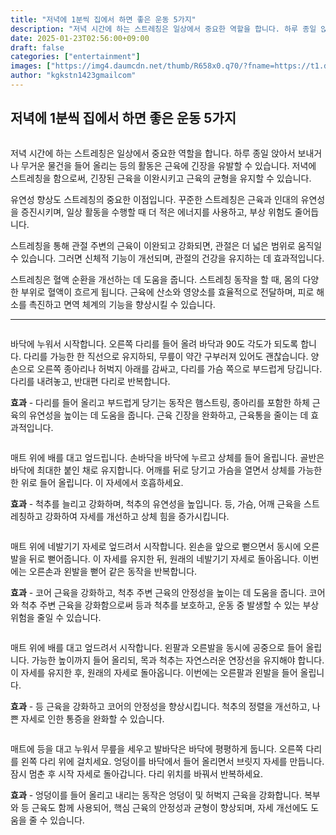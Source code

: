 ```yaml
---
title: "저녁에 1분씩 집에서 하면 좋은 운동 5가지"
description: "저녁 시간에 하는 스트레칭은 일상에서 중요한 역할을 합니다. 하루 종일 앉아서 보내거나 무거운 물건을 들어 올리는 등의 활동은 근육에 긴장을 유발할 수 있습니다. 저녁에 스트레칭을 함으로써, 긴장된 근육을 이완시키고 근육의 균형을 유지할 수 있습니다."
date: 2025-01-23T02:56:00+09:00
draft: false
categories: ["entertainment"]
images: ["https://img4.daumcdn.net/thumb/R658x0.q70/?fname=https://t1.daumcdn.net/news/202403/28/tenbody/20240328073730199wukw.jpg", "https://t1.daumcdn.net/news/202403/28/tenbody/20240328073730797tbxz.gif", "https://t1.daumcdn.net/news/202403/28/tenbody/20240328073731400bxmp.gif", "https://t1.daumcdn.net/news/202403/28/tenbody/20240328073732184kqts.gif", "https://t1.daumcdn.net/news/202403/28/tenbody/20240328073732725gahb.gif"]
author: "kgkstn1423gmailcom"
---
```


<h2 >저녁에 1분씩 집에서 하면 좋은 운동 5가지</h2> <figure ><img src="https://img4.daumcdn.net/thumb/R658x0.q70/?fname=https://t1.daumcdn.net/news/202403/28/tenbody/20240328073730199wukw.jpg" alt=""/></figure> <p>저녁 시간에 하는 스트레칭은 일상에서 중요한 역할을 합니다. 하루 종일 앉아서 보내거나 무거운 물건을 들어 올리는 등의 활동은 근육에 긴장을 유발할 수 있습니다. 저녁에 스트레칭을 함으로써, 긴장된 근육을 이완시키고 근육의 균형을 유지할 수 있습니다.</p> <p>유연성 향상도 스트레칭의 중요한 이점입니다. 꾸준한 스트레칭은 근육과 인대의 유연성을 증진시키며, 일상 활동을 수행할 때 더 적은 에너지를 사용하고, 부상 위험도 줄어듭니다.</p> <p>스트레칭을 통해 관절 주변의 근육이 이완되고 강화되면, 관절은 더 넓은 범위로 움직일 수 있습니다. 그러면 신체적 기능이 개선되며, 관절의 건강을 유지하는 데 효과적입니다.</p> <p>스트레칭은 혈액 순환을 개선하는 데 도움을 줍니다. 스트레칭 동작을 할 때, 몸의 다양한 부위로 혈액이 흐르게 됩니다. 근육에 산소와 영양소를 효율적으로 전달하며, 피로 해소를 촉진하고 면역 체계의 기능을 향상시킬 수 있습니다.</p> <hr /> <figure ><img src="https://t1.daumcdn.net/news/202403/28/tenbody/20240328073730797tbxz.gif" alt=""/></figure> <p>바닥에 누워서 시작합니다. 오른쪽 다리를 들어 올려 바닥과 90도 각도가 되도록 합니다. 다리를 가능한 한 직선으로 유지하되, 무릎이 약간 구부러져 있어도 괜찮습니다. 양손으로 오른쪽 종아리나 허벅지 아래를 감싸고, 다리를 가슴 쪽으로 부드럽게 당깁니다. 다리를 내려놓고, 반대편 다리로 반복합니다.</p> <p><strong>효과</strong> - 다리를 들어 올리고 부드럽게 당기는 동작은 햄스트링, 종아리를 포함한 하체 근육의 유연성을 높이는 데 도움을 줍니다. 근육 긴장을 완화하고, 근육통을 줄이는 데 효과적입니다.</p> <figure ><img src="https://t1.daumcdn.net/news/202403/28/tenbody/20240328073731400bxmp.gif" alt=""/></figure> <p>매트 위에 배를 대고 엎드립니다. 손바닥을 바닥에 누르고 상체를 들어 올립니다. 골반은 바닥에 최대한 붙인 채로 유지합니다. 어깨를 뒤로 당기고 가슴을 열면서 상체를 가능한 한 위로 들어 올립니다. 이 자세에서 호흡하세요.</p> <p><strong>효과</strong> - 척추를 늘리고 강화하며, 척추의 유연성을 높입니다. 등, 가슴, 어깨 근육을 스트레칭하고 강화하여 자세를 개선하고 상체 힘을 증가시킵니다.</p> <figure ><img src="https://t1.daumcdn.net/news/202403/28/tenbody/20240328073732184kqts.gif" alt=""/></figure> <p>매트 위에 네발기기 자세로 엎드려서 시작합니다. 왼손을 앞으로 뻗으면서 동시에 오른발을 뒤로 뻗어줍니다. 이 자세를 유지한 뒤, 원래의 네발기기 자세로 돌아옵니다. 이번에는 오른손과 왼발을 뻗어 같은 동작을 반복합니다.</p> <p><strong>효과</strong> - 코어 근육을 강화하고, 척추 주변 근육의 안정성을 높이는 데 도움을 줍니다. 코어와 척추 주변 근육을 강화함으로써 등과 척추를 보호하고, 운동 중 발생할 수 있는 부상 위험을 줄일 수 있습니다.</p> <figure ><img src="https://t1.daumcdn.net/news/202403/28/tenbody/20240328073732725gahb.gif" alt=""/></figure> <p>매트 위에 배를 대고 엎드려서 시작합니다. 왼팔과 오른발을 동시에 공중으로 들어 올립니다. 가능한 높이까지 들어 올리되, 목과 척추는 자연스러운 연장선을 유지해야 합니다. 이 자세를 유지한 후, 원래의 자세로 돌아옵니다. 이번에는 오른팔과 왼발을 들어 올립니다.</p> <p><strong>효과</strong> - 등 근육을 강화하고 코어의 안정성을 향상시킵니다. 척추의 정렬을 개선하고, 나쁜 자세로 인한 통증을 완화할 수 있습니다.</p> <figure ><img src="https://t1.daumcdn.net/news/202403/28/tenbody/20240328073733335hroe.gif" alt=""/></figure> <p>매트에 등을 대고 누워서 무릎을 세우고 발바닥은 바닥에 평평하게 둡니다. 오른쪽 다리를 왼쪽 다리 위에 걸치세요. 엉덩이를 바닥에서 들어 올리면서 브릿지 자세를 만듭니다. 잠시 멈춘 후 시작 자세로 돌아갑니다. 다리 위치를 바꿔서 반복하세요.</p> <p><strong>효과</strong> - 엉덩이를 들어 올리고 내리는 동작은 엉덩이 및 허벅지 근육을 강화합니다. 복부와 등 근육도 함께 사용되어, 핵심 근육의 안정성과 균형이 향상되며, 자세 개선에도 도움을 줄 수 있습니다.</p>